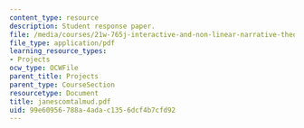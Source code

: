 ```yaml
---
content_type: resource
description: Student response paper.
file: /media/courses/21w-765j-interactive-and-non-linear-narrative-theory-and-practice-spring-2004/99e60956788a4adac1356dcf4b7cfd92_janescomtalmud.pdf
file_type: application/pdf
learning_resource_types:
- Projects
ocw_type: OCWFile
parent_title: Projects
parent_type: CourseSection
resourcetype: Document
title: janescomtalmud.pdf
uid: 99e60956-788a-4ada-c135-6dcf4b7cfd92
---
```

